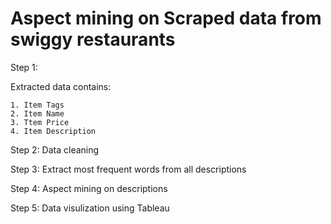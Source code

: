 # Aspect mining on Scraped data from swiggy restaurants

Step 1:

  Extracted data contains:
  
    1. Item Tags
    2. Item Name
    3. Ttem Price
    4. Item Description
  

Step 2: Data cleaning
  
Step 3: Extract most frequent words from all descriptions
  
Step 4: Aspect mining on descriptions 
  
Step 5: Data visulization using Tableau 
  


  


